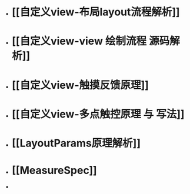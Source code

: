 - # [[自定义view-布局layout流程解析]]
- # [[自定义view-view 绘制流程 源码解析]]
- # [[自定义view-触摸反馈原理]]
- # [[自定义view-多点触控原理 与 写法]]
- # [[LayoutParams原理解析]]
- # [[MeasureSpec]]
-